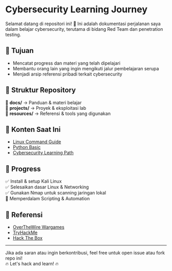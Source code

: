 # Cybersecurity Learning Journey  

Selamat datang di repositori ini! 🚀 Ini adalah dokumentasi perjalanan saya dalam belajar cybersecurity, terutama di bidang Red Team dan penetration testing.  

## 📌 Tujuan  
- Mencatat progress dan materi yang telah dipelajari  
- Membantu orang lain yang ingin mengikuti jalur pembelajaran serupa  
- Menjadi arsip referensi pribadi terkait cybersecurity  

## 📂 Struktur Repository  
📜 **docs/** → Panduan & materi belajar  
📜 **projects/** → Proyek & eksploitasi lab  
📜 **resources/** → Referensi & tools yang digunakan  

## 📖 Konten Saat Ini  
- [Linux Command Guide](docs/linux_command_guide.md)  
- [Python Basic](docs/python_basic.md)  
- [Cybersecurity Learning Path](Linux_Commands_Complete_Guide.md)  

## 🚀 Progress  
✅ Install & setup Kali Linux  
✅ Selesaikan dasar Linux & Networking  
✅ Gunakan Nmap untuk scanning jaringan lokal  
🔄 Memperdalam Scripting & Automation  

## 🔗 Referensi  
- [OverTheWire Wargames](https://overthewire.org/wargames/)  
- [TryHackMe](https://tryhackme.com/)  
- [Hack The Box](https://www.hackthebox.com/)  

---

Jika ada saran atau ingin berkontribusi, feel free untuk open issue atau fork repo ini!  
🔥 Let's hack and learn! 🔥  
